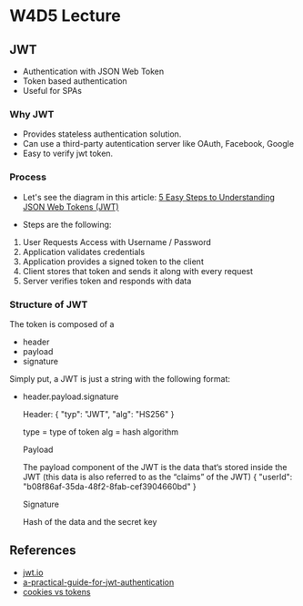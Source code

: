 # W4D5 Lecture

## JWT

- Authentication with JSON Web Token
- Token based authentication
- Useful for SPAs

### Why JWT

- Provides stateless authentication solution.
- Can use a third-party autentication server like OAuth, Facebook, Google
- Easy to verify jwt token.

### Process

- Let's see the diagram in this article:
  [5 Easy Steps to Understanding JSON Web Tokens (JWT)](https://medium.com/vandium-software/5-easy-steps-to-understanding-json-web-tokens-jwt-1164c0adfcec)

- Steps are the following:

1. User Requests Access with Username / Password
2. Application validates credentials
3. Application provides a signed token to the client
4. Client stores that token and sends it along with every request
5. Server verifies token and responds with data

### Structure of JWT

The token is composed of a

- header
- payload
- signature

Simply put, a JWT is just a string with the following format:

- header.payload.signature

  Header:
  {
  "typ": "JWT",
  "alg": "HS256"
  }

  type = type of token
  alg = hash algorithm

  Payload

  The payload component of the JWT is the data that‘s stored inside the JWT (this data is also referred to as the “claims” of the JWT)
  {
  "userId": "b08f86af-35da-48f2-8fab-cef3904660bd"
  }

  Signature

  Hash of the data and the secret key

## References

- [jwt.io](https://jwt.io/introduction/)
- [a-practical-guide-for-jwt-authentication](https://medium.com/swlh/a-practical-guide-for-jwt-authentication-using-nodejs-and-express-d48369e7e6d4)
- [cookies vs tokens](https://dzone.com/articles/cookies-vs-tokens-the-definitive-guide)
